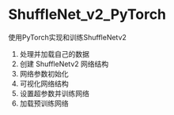 # ShuffleNet_v2_PyTorch
使用PyTorch实现和训练ShuffleNetv2

1. 处理并加载自己的数据
2. 创建 ShuffleNetv2 网络结构
3. 网络参数初始化
4. 可视化网络结构
5. 设置超参数并训练网络
6. 加载预训练网络
